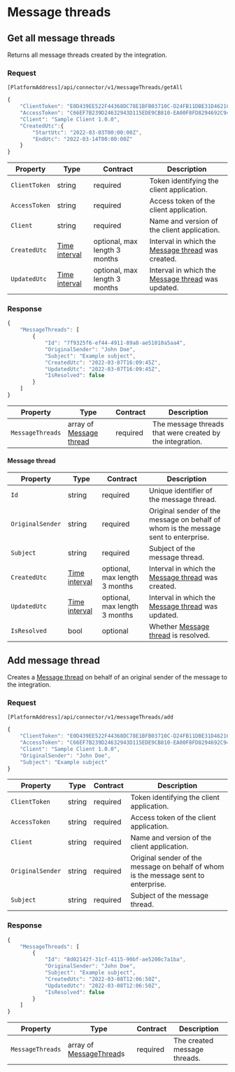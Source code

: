 # Message threads

## Get all message threads

Returns all message threads created by the integration.

### Request

`[PlatformAddress]/api/connector/v1/messageThreads/getAll`

```javascript
{
    "ClientToken": "E0D439EE522F44368DC78E1BFB03710C-D24FB11DBE31D4621C4817E028D9E1D",
    "AccessToken": "C66EF7B239D24632943D115EDE9CB810-EA00F8FD8294692C940F6B5A8F9453D",
    "Client": "Sample Client 1.0.0",
    "CreatedUtc":{
        "StartUtc": "2022-03-03T00:00:00Z",
        "EndUtc": "2022-03-14T00:00:00Z"
    }
}
```

| Property | Type | Contract | Description |
| --- | --- | --- | --- |
| `ClientToken` | string | required | Token identifying the client application. |
| `AccessToken` | string | required | Access token of the client application. |
| `Client` | string | required | Name and version of the client application. |
| `CreatedUtc` | [Time interval](enterprises.md#time-interval) | optional, max length 3 months | Interval in which the [Message thread](#message-thread) was created. |
| `UpdatedUtc` | [Time interval](enterprises.md#time-interval) | optional, max length 3 months | Interval in which the [Message thread](#message-thread) was updated. |


### Response

```javascript
{
    "MessageThreads": [
        {
            "Id": "7f9325f6-ef44-4911-89a8-ae51010a5aa4",
            "OriginalSender": "John Doe",
            "Subject": "Example subject",
            "CreatedUtc": "2022-03-07T16:09:45Z",
            "UpdatedUtc": "2022-03-07T16:09:45Z",
            "IsResolved": false
        }
    ]
}
```

| Property | Type | Contract | Description |
| --- | --- | --- | --- |
| `MessageThreads` | array of [Message thread](#message-threads) | required | The message threads that were created by the integration. |

#### Message thread

| Property | Type | Contract | Description |
| --- | --- | --- | --- |
| `Id` | string | required | Unique identifier of the message thread. |
| `OriginalSender` | string | required | Original sender of the message on behalf of whom is the message sent to enterprise. |
| `Subject` | string | required | Subject of the message thread. |
| `CreatedUtc` | [Time interval](enterprises.md#time-interval) | optional, max length 3 months | Interval in which the [Message thread](#message-thread) was created. |
| `UpdatedUtc` | [Time interval](enterprises.md#time-interval) | optional, max length 3 months | Interval in which the [Message thread](#message-thread) was updated. |
| `IsResolved` | bool | optional | Whether [Message thread](#message-thread) is resolved. |

## Add message thread

Creates a [Message thread](#message-thread) on behalf of an original sender of the message to the integration.

### Request

`[PlatformAddress]/api/connector/v1/messageThreads/add`

```javascript
{
    "ClientToken": "E0D439EE522F44368DC78E1BFB03710C-D24FB11DBE31D4621C4817E028D9E1D",
    "AccessToken": "C66EF7B239D24632943D115EDE9CB810-EA00F8FD8294692C940F6B5A8F9453D",
    "Client": "Sample Client 1.0.0",
    "OriginalSender": "John Doe",
    "Subject": "Example subject"
}
```

| Property | Type | Contract | Description |
| --- | --- | --- | --- |
| `ClientToken` | string | required | Token identifying the client application. |
| `AccessToken` | string | required | Access token of the client application. |
| `Client` | string | required | Name and version of the client application. |
| `OriginalSender` | string | required | Original sender of the message on behalf of whom is the message sent to enterprise. |
| `Subject` | string | required | Subject of the message thread. |

### Response

```javascript
{
    "MessageThreads": [
        {
            "Id": "8d02142f-31cf-4115-90bf-ae5200c7a1ba",
            "OriginalSender": "John Doe",
            "Subject": "Example subject",
            "CreatedUtc": "2022-03-08T12:06:50Z",
            "UpdatedUtc": "2022-03-08T12:06:50Z",
            "IsResolved": false
        }
    ]
}
``` 

| Property | Type | Contract | Description |
| --- | --- | --- | --- |
| `MessageThreads` | array of [MessageThread](#mesage-threads)s | required | The created message threads. |